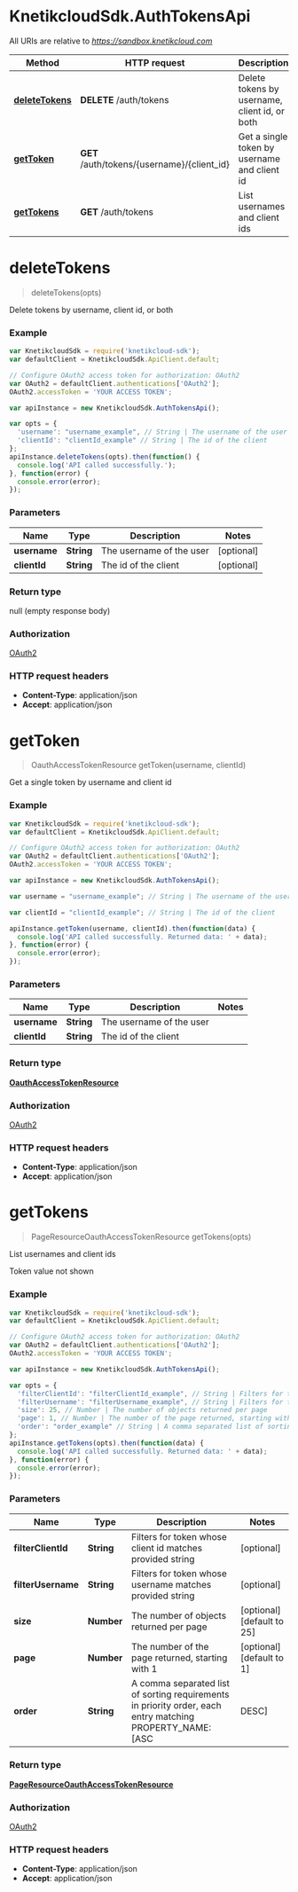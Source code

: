 # KnetikcloudSdk.AuthTokensApi

All URIs are relative to *https://sandbox.knetikcloud.com*

Method | HTTP request | Description
------------- | ------------- | -------------
[**deleteTokens**](AuthTokensApi.md#deleteTokens) | **DELETE** /auth/tokens | Delete tokens by username, client id, or both
[**getToken**](AuthTokensApi.md#getToken) | **GET** /auth/tokens/{username}/{client_id} | Get a single token by username and client id
[**getTokens**](AuthTokensApi.md#getTokens) | **GET** /auth/tokens | List usernames and client ids


<a name="deleteTokens"></a>
# **deleteTokens**
> deleteTokens(opts)

Delete tokens by username, client id, or both

### Example
```javascript
var KnetikcloudSdk = require('knetikcloud-sdk');
var defaultClient = KnetikcloudSdk.ApiClient.default;

// Configure OAuth2 access token for authorization: OAuth2
var OAuth2 = defaultClient.authentications['OAuth2'];
OAuth2.accessToken = 'YOUR ACCESS TOKEN';

var apiInstance = new KnetikcloudSdk.AuthTokensApi();

var opts = { 
  'username': "username_example", // String | The username of the user
  'clientId': "clientId_example" // String | The id of the client
};
apiInstance.deleteTokens(opts).then(function() {
  console.log('API called successfully.');
}, function(error) {
  console.error(error);
});

```

### Parameters

Name | Type | Description  | Notes
------------- | ------------- | ------------- | -------------
 **username** | **String**| The username of the user | [optional] 
 **clientId** | **String**| The id of the client | [optional] 

### Return type

null (empty response body)

### Authorization

[OAuth2](../README.md#OAuth2)

### HTTP request headers

 - **Content-Type**: application/json
 - **Accept**: application/json

<a name="getToken"></a>
# **getToken**
> OauthAccessTokenResource getToken(username, clientId)

Get a single token by username and client id

### Example
```javascript
var KnetikcloudSdk = require('knetikcloud-sdk');
var defaultClient = KnetikcloudSdk.ApiClient.default;

// Configure OAuth2 access token for authorization: OAuth2
var OAuth2 = defaultClient.authentications['OAuth2'];
OAuth2.accessToken = 'YOUR ACCESS TOKEN';

var apiInstance = new KnetikcloudSdk.AuthTokensApi();

var username = "username_example"; // String | The username of the user

var clientId = "clientId_example"; // String | The id of the client

apiInstance.getToken(username, clientId).then(function(data) {
  console.log('API called successfully. Returned data: ' + data);
}, function(error) {
  console.error(error);
});

```

### Parameters

Name | Type | Description  | Notes
------------- | ------------- | ------------- | -------------
 **username** | **String**| The username of the user | 
 **clientId** | **String**| The id of the client | 

### Return type

[**OauthAccessTokenResource**](OauthAccessTokenResource.md)

### Authorization

[OAuth2](../README.md#OAuth2)

### HTTP request headers

 - **Content-Type**: application/json
 - **Accept**: application/json

<a name="getTokens"></a>
# **getTokens**
> PageResourceOauthAccessTokenResource getTokens(opts)

List usernames and client ids

Token value not shown

### Example
```javascript
var KnetikcloudSdk = require('knetikcloud-sdk');
var defaultClient = KnetikcloudSdk.ApiClient.default;

// Configure OAuth2 access token for authorization: OAuth2
var OAuth2 = defaultClient.authentications['OAuth2'];
OAuth2.accessToken = 'YOUR ACCESS TOKEN';

var apiInstance = new KnetikcloudSdk.AuthTokensApi();

var opts = { 
  'filterClientId': "filterClientId_example", // String | Filters for token whose client id matches provided string
  'filterUsername': "filterUsername_example", // String | Filters for token whose username matches provided string
  'size': 25, // Number | The number of objects returned per page
  'page': 1, // Number | The number of the page returned, starting with 1
  'order': "order_example" // String | A comma separated list of sorting requirements in priority order, each entry matching PROPERTY_NAME:[ASC|DESC]
};
apiInstance.getTokens(opts).then(function(data) {
  console.log('API called successfully. Returned data: ' + data);
}, function(error) {
  console.error(error);
});

```

### Parameters

Name | Type | Description  | Notes
------------- | ------------- | ------------- | -------------
 **filterClientId** | **String**| Filters for token whose client id matches provided string | [optional] 
 **filterUsername** | **String**| Filters for token whose username matches provided string | [optional] 
 **size** | **Number**| The number of objects returned per page | [optional] [default to 25]
 **page** | **Number**| The number of the page returned, starting with 1 | [optional] [default to 1]
 **order** | **String**| A comma separated list of sorting requirements in priority order, each entry matching PROPERTY_NAME:[ASC|DESC] | [optional] 

### Return type

[**PageResourceOauthAccessTokenResource**](PageResourceOauthAccessTokenResource.md)

### Authorization

[OAuth2](../README.md#OAuth2)

### HTTP request headers

 - **Content-Type**: application/json
 - **Accept**: application/json

